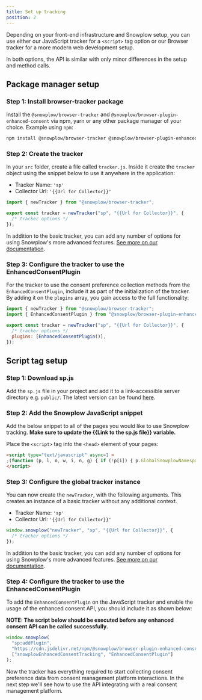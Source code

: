 ```yaml
---
title: Set up tracking
position: 2
---
```


Depending on your front-end infrastructure and Snowplow setup, you can use either our JavaScript tracker for a `<script>` tag option or our Browser tracker for a more modern web development setup.

In both options, the API is similar with only minor differences in the setup and method calls.

## Package manager setup

### Step 1: Install browser-tracker package

Install the `@snowplow/browser-tracker` and `@snowplow/browser-plugin-enhanced-consent` via npm, yarn or any other package manager of your choice. Example using `npm`:

```bash
npm install @snowplow/browser-tracker @snowplow/browser-plugin-enhanced-consent
```

### Step 2: Create the tracker

In your `src` folder, create a file called `tracker.js`. Inside it create the `tracker` object using the snippet below to use it anywhere in the application:

- Tracker Name: `'sp'`
- Collector Url: `'{{Url for Collector}}'`

```javascript
import { newTracker } from "@snowplow/browser-tracker";

export const tracker = newTracker("sp", "{{Url for Collector}}", {
  /* tracker options */
});
```

In addition to the basic tracker, you can add any number of options for using Snowplow's more advanced features. [See more on our documentation](https://docs.snowplow.io/docs/collecting-data/collecting-from-own-applications/javascript-trackers/browser-tracker/browser-tracker-v3-reference/tracker-setup/initialization-options/).

### Step 3: Configure the tracker to use the EnhancedConsentPlugin

For the tracker to use the consent preference collection methods from the `EnhancedConsentPlugin`, include it as part of the initialization of the tracker. By adding it on the `plugins` array, you gain access to the full functionality:

```javascript
import { newTracker } from "@snowplow/browser-tracker";
import { EnhancedConsentPlugin } from "@snowplow/browser-plugin-enhanced-consent";

export const tracker = newTracker("sp", "{{Url for Collector}}", {
  /* tracker options */
  plugins: [EnhancedConsentPlugin()],
});
```

## Script tag setup

### Step 1: Download sp.js

Add the `sp.js` file in your project and add it to a link-accessible server directory e.g. `public/`. The latest version can be found [here](https://github.com/snowplow/snowplow-javascript-tracker/releases).

### Step 2: Add the Snowplow JavaScript snippet

Add the below snippet to all of the pages you would like to use Snowplow tracking. **Make sure to update the {{Link to the sp.js file}} variable.**

Place the `<script>` tag into the `<head>` element of your pages:

```html
<script type="text/javascript" async=1 >
;(function (p, l, o, w, i, n, g) { if (!p[i]) { p.GlobalSnowplowNamespace = p.GlobalSnowplowNamespace || []; p.GlobalSnowplowNamespace.push(i); p[i] = function () { (p[i].q = p[i].q || []).push(arguments) }; p[i].q = p[i].q || []; n = l.createElement(o); g = l.getElementsByTagName(o)[0]; n.async = 1; n.src = w; g.parentNode.insertBefore(n, g) } }(window, document, "script", "{{Link to sp.js file}}", "snowplow"));
</script>
```

### Step 3: Configure the global tracker instance

You can now create the `newTracker`, with the following arguments. This creates an instance of a basic tracker without any additional context.

- Tracker Name: `'sp'`
- Collector Url: `'{{Url for Collector}}'`

```javascript
window.snowplow("newTracker", "sp", "{{Url for Collector}}", {
  /* tracker options */
});
```

In addition to the basic tracker, you can add any number of options for using Snowplow's more advanced features. [See more on our documentation](https://docs.snowplow.io/docs/collecting-data/collecting-from-own-applications/javascript-trackers/javascript-tracker/javascript-tracker-v3/tracker-setup/initialization-options/).

### Step 4: Configure the tracker to use the EnhancedConsentPlugin

To add the `EnhancedConsentPlugin` on the JavaScript tracker and enable the usage of the enhanced consent API, you should include it as shown below:

**NOTE: The script below should be executed before any enhanced consent API can be called successfully.**

```javascript
window.snowplow(
  "sp:addPlugin",
  "https://cdn.jsdelivr.net/npm/@snowplow/browser-plugin-enhanced-consent@3/dist/index.umd.min.js",
  ["snowplowEnhancedConsentTracking", "EnhancedConsentPlugin"]
);
```

Now the tracker has everything required to start collecting consent preference data from consent management platform interactions. In the next step we'll see how to use the API integrating with a real consent management platform.
